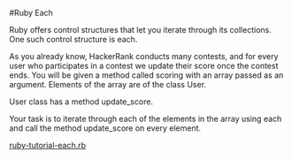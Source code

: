 #Ruby Each

Ruby offers control structures that let you iterate through its collections. One such control structure is each.

As you already know, HackerRank conducts many contests, and for every user who participates in a contest we update their score once the contest ends. You will be given a method called scoring with an array passed as an argument. Elements of the array are of the class User.

User class has a method update_score.

Your task is to iterate through each of the elements in the array using each and call the method update_score on every element.

[ruby-tutorial-each.rb](https://github.com/danipishinin/HackerRank/blob/main/ruby/ruby-tutorial-each.rb)